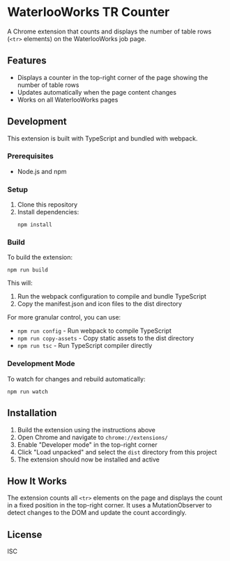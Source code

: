 # WaterlooWorks TR Counter

A Chrome extension that counts and displays the number of table rows (`<tr>` elements) on the WaterlooWorks job page.

## Features

- Displays a counter in the top-right corner of the page showing the number of table rows
- Updates automatically when the page content changes
- Works on all WaterlooWorks pages

## Development

This extension is built with TypeScript and bundled with webpack.

### Prerequisites

- Node.js and npm

### Setup

1. Clone this repository
2. Install dependencies:
   ```
   npm install
   ```

### Build

To build the extension:

```
npm run build
```

This will:
1. Run the webpack configuration to compile and bundle TypeScript
2. Copy the manifest.json and icon files to the dist directory

For more granular control, you can use:
- `npm run config` - Run webpack to compile TypeScript
- `npm run copy-assets` - Copy static assets to the dist directory
- `npm run tsc` - Run TypeScript compiler directly

### Development Mode

To watch for changes and rebuild automatically:

```
npm run watch
```

## Installation

1. Build the extension using the instructions above
2. Open Chrome and navigate to `chrome://extensions/`
3. Enable "Developer mode" in the top-right corner
4. Click "Load unpacked" and select the `dist` directory from this project
5. The extension should now be installed and active

## How It Works

The extension counts all `<tr>` elements on the page and displays the count in a fixed position in the top-right corner. It uses a MutationObserver to detect changes to the DOM and update the count accordingly.

## License

ISC 